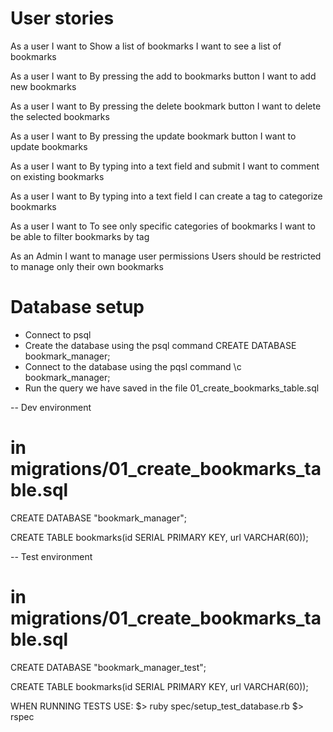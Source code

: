 # User stories

As a user I want to
Show a list of bookmarks
I want to see a list of bookmarks

As a user I want to
By pressing the add to bookmarks button
I want to add new bookmarks

As a user I want to
By pressing the delete bookmark button
I want to delete the selected bookmarks

As a user I want to
By pressing the update bookmark button
I want to update bookmarks

As a user I want to
By typing into a text field and submit
I want to comment on existing bookmarks

As a user I want to
By typing into a text field 
I can create a tag to categorize bookmarks

As a user I want to
To see only specific categories of bookmarks
I want to be able to filter bookmarks by tag

As an Admin I want to
manage user permissions
Users should be restricted to manage only their own bookmarks

# Database setup

- Connect to psql
- Create the database using the psql command CREATE DATABASE bookmark_manager;
- Connect to the database using the pqsl command \c bookmark_manager;
- Run the query we have saved in the file 01_create_bookmarks_table.sql

-- Dev environment
# in migrations/01_create_bookmarks_table.sql
CREATE DATABASE "bookmark_manager";

CREATE TABLE bookmarks(id SERIAL PRIMARY KEY, url VARCHAR(60));

-- Test environment
# in migrations/01_create_bookmarks_table.sql
CREATE DATABASE "bookmark_manager_test";

CREATE TABLE bookmarks(id SERIAL PRIMARY KEY, url VARCHAR(60));

WHEN RUNNING TESTS USE:
$> ruby spec/setup_test_database.rb
$> rspec
